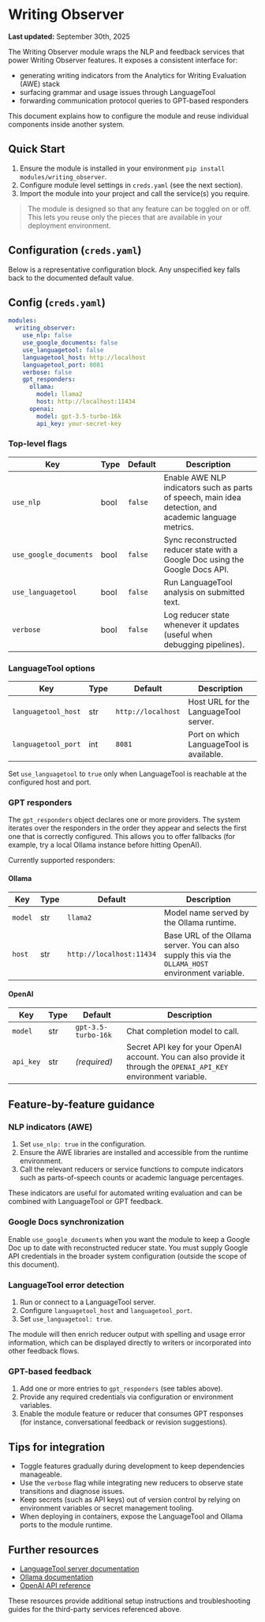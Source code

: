 # Writing Observer

**Last updated:** September 30th, 2025

The Writing Observer module wraps the NLP and feedback services that power Writing Observer features. It exposes a consistent interface for:

* generating writing indicators from the Analytics for Writing Evaluation (AWE) stack
* surfacing grammar and usage issues through LanguageTool
* forwarding communication protocol queries to GPT-based responders

This document explains how to configure the module and reuse individual components inside another system.

## Quick Start

1. Ensure the module is installed in your environment `pip install modules/writing_observer`.
2. Configure module level settings in `creds.yaml` (see the next section).
3. Import the module into your project and call the service(s) you require.

> The module is designed so that any feature can be toggled on or off. This lets you reuse only the pieces that are available in your deployment environment.

## Configuration (`creds.yaml`)

Below is a representative configuration block. Any unspecified key falls back to the documented default value.

## Config (`creds.yaml`)

```yaml
modules:
  writing_observer:
    use_nlp: false
    use_google_documents: false
    use_languagetool: false
    languagetool_host: http://localhost
    languagetool_port: 8081
    verbose: false
    gpt_responders:
      ollama:
        model: llama2
        host: http://localhost:11434
      openai:
        model: gpt-3.5-turbo-16k
        api_key: your-secret-key
```

### Top-level flags

| Key | Type | Default | Description |
| --- | --- | --- | --- |
| `use_nlp` | bool | `false` | Enable AWE NLP indicators such as parts of speech, main idea detection, and academic language metrics. |
| `use_google_documents` | bool | `false` | Sync reconstructed reducer state with a Google Doc using the Google Docs API. |
| `use_languagetool` | bool | `false` | Run LanguageTool analysis on submitted text. |
| `verbose` | bool | `false` | Log reducer state whenever it updates (useful when debugging pipelines). |

### LanguageTool options

| Key | Type | Default | Description |
| --- | --- | --- | --- |
| `languagetool_host` | str | `http://localhost` | Host URL for the LanguageTool server. |
| `languagetool_port` | int | `8081` | Port on which LanguageTool is available. |

Set `use_languagetool` to `true` only when LanguageTool is reachable at the configured host and port.

### GPT responders

The `gpt_responders` object declares one or more providers. The system iterates over the responders in the order they appear and selects the first one that is correctly configured. This allows you to offer fallbacks (for example, try a local Ollama instance before hitting OpenAI).

Currently supported responders:

#### Ollama

| Key | Type | Default | Description |
| --- | --- | --- | --- |
| `model` | str | `llama2` | Model name served by the Ollama runtime. |
| `host` | str | `http://localhost:11434` | Base URL of the Ollama server. You can also supply this via the `OLLAMA_HOST` environment variable. |

#### OpenAI

| Key | Type | Default | Description |
| --- | --- | --- | --- |
| `model` | str | `gpt-3.5-turbo-16k` | Chat completion model to call. |
| `api_key` | str | _(required)_ | Secret API key for your OpenAI account. You can also provide it through the `OPENAI_API_KEY` environment variable. |

## Feature-by-feature guidance

### NLP indicators (AWE)

1. Set `use_nlp: true` in the configuration.
2. Ensure the AWE libraries are installed and accessible from the runtime environment.
3. Call the relevant reducers or service functions to compute indicators such as parts-of-speech counts or academic language percentages.

These indicators are useful for automated writing evaluation and can be combined with LanguageTool or GPT feedback.

### Google Docs synchronization

Enable `use_google_documents` when you want the module to keep a Google Doc up to date with reconstructed reducer state. You must supply Google API credentials in the broader system configuration (outside the scope of this document).

### LanguageTool error detection

1. Run or connect to a LanguageTool server.
2. Configure `languagetool_host` and `languagetool_port`.
3. Set `use_languagetool: true`.

The module will then enrich reducer output with spelling and usage error information, which can be displayed directly to writers or incorporated into other feedback flows.

### GPT-based feedback

1. Add one or more entries to `gpt_responders` (see tables above).
2. Provide any required credentials via configuration or environment variables.
3. Enable the module feature or reducer that consumes GPT responses (for instance, conversational feedback or revision suggestions).

## Tips for integration

* Toggle features gradually during development to keep dependencies manageable.
* Use the `verbose` flag while integrating new reducers to observe state transitions and diagnose issues.
* Keep secrets (such as API keys) out of version control by relying on environment variables or secret management tooling.
* When deploying in containers, expose the LanguageTool and Ollama ports to the module runtime.

## Further resources

* [LanguageTool server documentation](https://dev.languagetool.org/http-server)
* [Ollama documentation](https://docs.ollama.ai/)
* [OpenAI API reference](https://platform.openai.com/docs/)

These resources provide additional setup instructions and troubleshooting guides for the third-party services referenced above.
